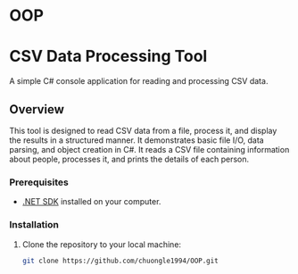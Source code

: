 # OOP
# CSV Data Processing Tool

A simple C# console application for reading and processing CSV data.
## Overview
This tool is designed to read CSV data from a file, process it, and display the results in a structured manner. It demonstrates basic file I/O, data parsing, and object creation in C#. It reads a CSV file containing information about people, processes it, and prints the details of each person.

### Prerequisites

- [.NET SDK](https://dotnet.microsoft.com/download) installed on your computer.
### Installation
1. Clone the repository to your local machine:
   ```bash
   git clone https://github.com/chuongle1994/OOP.git
